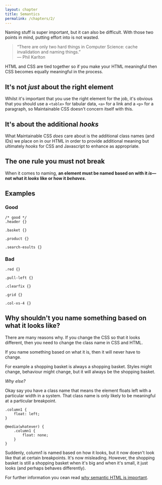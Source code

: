 ```yaml
---
layout: chapter
title: Semantics
permalink: /chapters/2/
---
```


Naming stuff is super important, but it can also be difficult. With those two points in mind, putting effort into is not wasted.

> &ldquo;There are only two hard things in Computer Science: cache invalidation and naming things.&rdquo;
<br>&mdash; Phil Karlton

HTML and CSS are tied together so if you make your HTML meaningful then CSS becomes equally meaningful in the process.

## It's not *just* about the right element

Whilst it's important that you use the right element for the job, it's obvious that you should use a `<table>` for tabular data, `<a>` for a link and a `<p>` for a paragraph, so Maintainable CSS doesn't concern itself with this.

## It's about the additional *hooks*

What Maintainable CSS *does* care about is the additional class names (and IDs) we place on in our HTML in order to provide additional meaning but ultimately *hooks* for CSS and Javascript to enhance as appropriate.

## The one rule you must not break

When it comes to naming, **an element must be named based on with it *is*&mdash;not what it *looks* like or how it *behaves*.**

## Examples

### Good

	/* good */
	.header {}

	.basket {}

	.product {}

	.search-esults {}

### Bad

	.red {}

	.pull-left {}

	.clearfix {}

	.grid {}

	.col-xs-4 {}

## Why shouldn't you name something based on what it looks like?

There are many reasons why. If you change the CSS so that it looks different, then you need to change the class name in CSS and HTML.

If you name something based on what it is, then it will never have to change.

For example a shopping basket is always a shopping basket. Styles might change, behaviour might change, but it will always be the shopping basket.

*Why else?*

Okay say you have a class name that means the element floats left with a particular width in a system. That class name is only likely to be meaningful at a particular breakpoint.

	.column1 {
		float: left;
	}

	@media(whatever) {
		.column1 {
			float: none;
		}
	}

Suddenly, column1 is named based on how it looks, but it now doesn't look like that at certain breakpoints. It's now misleading. However, the shopping basket is still a shopping basket when it's big and when it's small, it just looks (and perhaps behaves differently).

For further information you cean read [why semantic HTML is important](http://adamsilver.io/articles/why-semantic-html-is-so-important/).
